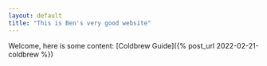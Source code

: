 ```yaml
---
layout: default
title: "This is Ben's very good website"
---
```

Welcome, here is some content:
[Coldbrew Guide]({% post_url 2022-02-21-coldbrew %})

